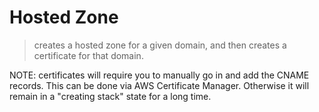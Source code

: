 # Hosted Zone

> creates a hosted zone for a given domain, and then creates a certificate for that domain.

NOTE: certificates will require you to manually go in and add the CNAME records.  This can be done via AWS Certificate Manager. Otherwise it will remain in a "creating stack" state for a long time.
